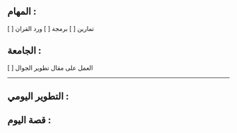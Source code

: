 
## المهام :

[  ] تمارين
[  ] برمجة
[  ] ورد القران
## الجامعة :

[  ] العمل على مقال تطوير الجوال

--------------------------------------------------------------------------
## التطوير اليومي :


## قصة اليوم :

